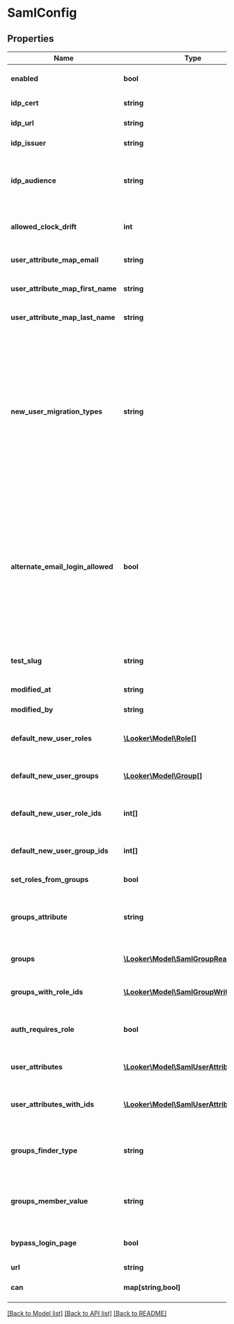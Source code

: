 # SamlConfig

## Properties
Name | Type | Description | Notes
------------ | ------------- | ------------- | -------------
**enabled** | **bool** | Enable/Disable Saml authentication for the server | [optional] 
**idp_cert** | **string** | Identity Provider Certificate (provided by IdP) | [optional] 
**idp_url** | **string** | Identity Provider Url (provided by IdP) | [optional] 
**idp_issuer** | **string** | Identity Provider Issuer (provided by IdP) | [optional] 
**idp_audience** | **string** | Identity Provider Audience (set in IdP config). Optional in Looker. Set this only if you want Looker to validate the audience value returned by the IdP. | [optional] 
**allowed_clock_drift** | **int** | Count of seconds of clock drift to allow when validating timestamps of assertions. | [optional] 
**user_attribute_map_email** | **string** | Name of user record attributes used to indicate email address field | [optional] 
**user_attribute_map_first_name** | **string** | Name of user record attributes used to indicate first name | [optional] 
**user_attribute_map_last_name** | **string** | Name of user record attributes used to indicate last name | [optional] 
**new_user_migration_types** | **string** | Merge first-time saml login to existing user account by email addresses. When a user logs in for the first time via saml this option will connect this user into their existing account by finding the account with a matching email address by testing the given types of credentials for existing users. Otherwise a new user account will be created for the user. This list (if provided) must be a comma separated list of string like &#39;email,ldap,google&#39; | [optional] 
**alternate_email_login_allowed** | **bool** | Allow alternate email-based login via &#39;/login/email&#39; for admins and for specified users with the &#39;login_special_email&#39; permission. This option is useful as a fallback during ldap setup, if ldap config problems occur later, or if you need to support some users who are not in your ldap directory. Looker email/password logins are always disabled for regular users when ldap is enabled. | [optional] 
**test_slug** | **string** | Slug to identify configurations that are created in order to run a Saml config test | [optional] 
**modified_at** | **string** | When this config was last modified | [optional] 
**modified_by** | **string** | User id of user who last modified this config | [optional] 
**default_new_user_roles** | [**\Looker\Model\Role[]**](Role.md) | (Read-only) Roles that will be applied to new users the first time they login via Saml | [optional] 
**default_new_user_groups** | [**\Looker\Model\Group[]**](Group.md) | (Read-only) Groups that will be applied to new users the first time they login via Saml | [optional] 
**default_new_user_role_ids** | **int[]** | (Write-Only) Array of ids of roles that will be applied to new users the first time they login via Saml | [optional] 
**default_new_user_group_ids** | **int[]** | (Write-Only) Array of ids of groups that will be applied to new users the first time they login via Saml | [optional] 
**set_roles_from_groups** | **bool** | Set user roles in Looker based on groups from Saml | [optional] 
**groups_attribute** | **string** | Name of user record attributes used to indicate groups. Used when &#39;groups_finder_type&#39; is set to &#39;grouped_attribute_values&#39; | [optional] 
**groups** | [**\Looker\Model\SamlGroupRead[]**](SamlGroupRead.md) | (Read-only) Array of mappings between Saml Groups and Looker Roles | [optional] 
**groups_with_role_ids** | [**\Looker\Model\SamlGroupWrite[]**](SamlGroupWrite.md) | (Read/Write) Array of mappings between Saml Groups and arrays of Looker Role ids | [optional] 
**auth_requires_role** | **bool** | Users will not be allowed to login at all unless a role for them is found in Saml if set to true | [optional] 
**user_attributes** | [**\Looker\Model\SamlUserAttributeRead[]**](SamlUserAttributeRead.md) | (Read-only) Array of mappings between Saml User Attributes and Looker User Attributes | [optional] 
**user_attributes_with_ids** | [**\Looker\Model\SamlUserAttributeWrite[]**](SamlUserAttributeWrite.md) | (Read/Write) Array of mappings between Saml User Attributes and arrays of Looker User Attribute ids | [optional] 
**groups_finder_type** | **string** | Identifier for a strategy for how Looker will find groups in the SAML response. One of [&#39;grouped_attribute_values&#39;, &#39;individual_attributes&#39;] | [optional] 
**groups_member_value** | **string** | Value for group attribute used to indicate membership. Used when &#39;groups_finder_type&#39; is set to &#39;individual_attributes&#39; | [optional] 
**bypass_login_page** | **bool** | Bypass the login page when user authentication is required. Redirect to IdP immediately instead. | [optional] 
**url** | **string** | Link to get this item | [optional] 
**can** | **map[string,bool]** | Operations the current user is able to perform on this object | [optional] 

[[Back to Model list]](../README.md#documentation-for-models) [[Back to API list]](../README.md#documentation-for-api-endpoints) [[Back to README]](../README.md)


